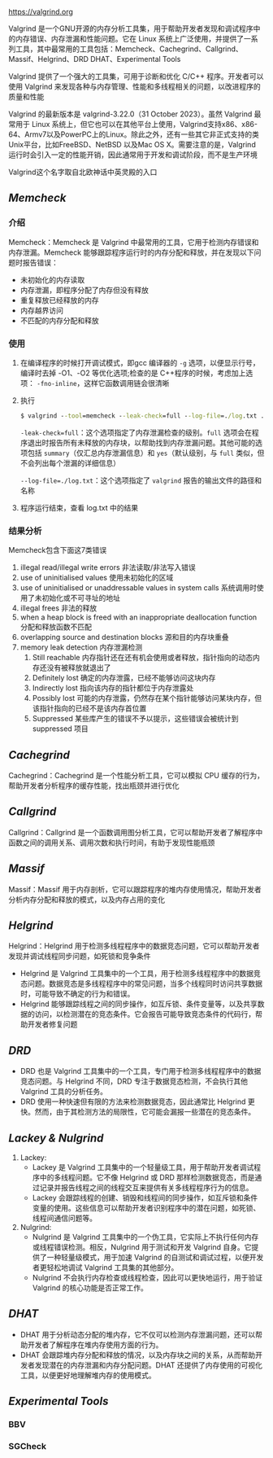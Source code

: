https://valgrind.org

Valgrind 是一个GNU开源的内存分析工具集，用于帮助开发者发现和调试程序中的内存错误、内存泄漏和性能问题。它在 Linux 系统上广泛使用，并提供了一系列工具，其中最常用的工具包括：Memcheck、Cachegrind、Callgrind、Massif、Helgrind、DRD DHAT、Experimental Tools

Valgrind 提供了一个强大的工具集，可用于诊断和优化 C/C++ 程序。开发者可以使用 Valgrind 来发现各种与内存管理、性能和多线程相关的问题，以改进程序的质量和性能

Valgrind 的最新版本是 valgrind-3.22.0（31 October 2023）。虽然 Valgrind 最常用于 Linux 系统上，但它也可以在其他平台上使用，Valgrind支持x86、x86-64、Armv7以及PowerPC上的Linux。除此之外，还有一些其它非正式支持的类Unix平台，比如FreeBSD、NetBSD 以及Mac OS X。需要注意的是，Valgrind 运行时会引入一定的性能开销，因此通常用于开发和调试阶段，而不是生产环境

Valgrind这个名字取自北欧神话中英灵殿的入口

## *Memcheck*

### 介绍

Memcheck：Memcheck 是 Valgrind 中最常用的工具，它用于检测内存错误和内存泄漏。Memcheck 能够跟踪程序运行时的内存分配和释放，并在发现以下问题时报告错误：

* 未初始化的内存读取
* 内存泄漏，即程序分配了内存但没有释放
* 重复释放已经释放的内存
* 内存越界访问
* 不匹配的内存分配和释放

### 使用

1. 在编译程序的时候打开调试模式，即gcc 编译器的 `-g` 选项，以便显示行号，编译时去掉 -O1、-O2 等优化选项;检查的是 C++程序的时候，考虑加上选项： `-fno-inline`，这样它函数调用链会很清晰

2. 执行

   ```cmd
   $ valgrind --tool=memcheck --leak-check=full --log-file=./log.txt ./YourProgram
   ```

   `-leak-check=full`：这个选项指定了内存泄漏检查的级别。`full` 选项会在程序退出时报告所有未释放的内存块，以帮助找到内存泄漏问题。其他可能的选项包括 `summary`（仅汇总内存泄漏信息）和 `yes`（默认级别，与 `full` 类似，但不会列出每个泄漏的详细信息）

   `--log-file=./log.txt`：这个选项指定了 `valgrind` 报告的输出文件的路径和名称

3. 程序运行结束，查看 log.txt 中的结果

### 结果分析

Memcheck包含下面这7类错误

1. illegal read/illegal write errors 非法读取/非法写入错误
2. use of uninitialised values 使用未初始化的区域
3. use of uninitialised or unaddressable values in system calls 系统调用时使用了未初始化或不可寻址的地址
4. illegal frees 非法的释放
5. when a heap block is freed with an inappropriate deallocation function 分配和释放函数不匹配
6. overlapping source and destination blocks 源和目的内存块重叠
7. memory leak detection 内存泄漏检测
   1. Still reachable 内存指针还在还有机会使用或者释放，指针指向的动态内存还没有被释放就退出了
   2. Definitely lost 确定的内存泄露，已经不能够访问这块内存
   3. Indirectly lost 指向该内存的指针都位于内存泄露处
   4. Possibly lost 可能的内存泄露，仍然存在某个指针能够访问某块内存，但该指针指向的已经不是该内存首位置
   5. Suppressed 某些库产生的错误不予以提示，这些错误会被统计到 suppressed 项目

## *Cachegrind*

Cachegrind：Cachegrind 是一个性能分析工具，它可以模拟 CPU 缓存的行为，帮助开发者分析程序的缓存性能，找出瓶颈并进行优化

## *Callgrind*

Callgrind：Callgrind 是一个函数调用图分析工具，它可以帮助开发者了解程序中函数之间的调用关系、调用次数和执行时间，有助于发现性能瓶颈

## *Massif*

Massif：Massif 用于内存剖析，它可以跟踪程序的堆内存使用情况，帮助开发者分析内存分配和释放的模式，以及内存占用的变化

## *Helgrind*

Helgrind：Helgrind 用于检测多线程程序中的数据竞态问题，它可以帮助开发者发现并调试线程同步问题，如死锁和竞争条件

* Helgrind 是 Valgrind 工具集中的一个工具，用于检测多线程程序中的数据竞态问题。数据竞态是多线程程序中的常见问题，当多个线程同时访问共享数据时，可能导致不确定的行为和错误。
* Helgrind 能够跟踪线程之间的同步操作，如互斥锁、条件变量等，以及共享数据的访问，以检测潜在的竞态条件。它会报告可能导致竞态条件的代码行，帮助开发者修复问题

## *DRD*

* DRD 也是 Valgrind 工具集中的一个工具，专门用于检测多线程程序中的数据竞态问题。与 Helgrind 不同，DRD 专注于数据竞态检测，不会执行其他 Valgrind 工具的分析任务。
* DRD 使用一种快速但有限的方法来检测数据竞态，因此通常比 Helgrind 更快。然而，由于其检测方法的局限性，它可能会漏报一些潜在的竞态条件。

## *Lackey & Nulgrind*

1. Lackey:
   * Lackey 是 Valgrind 工具集中的一个轻量级工具，用于帮助开发者调试程序中的多线程问题。它不像 Helgrind 或 DRD 那样检测数据竞态，而是通过记录并报告线程之间的线程交互来提供有关多线程程序行为的信息。
   * Lackey 会跟踪线程的创建、销毁和线程间的同步操作，如互斥锁和条件变量的使用。这些信息可以帮助开发者识别程序中的潜在问题，如死锁、线程间通信问题等。
2. Nulgrind:
   * Nulgrind 是 Valgrind 工具集中的一个伪工具，它实际上不执行任何内存或线程错误检测。相反，Nulgrind 用于测试和开发 Valgrind 自身。它提供了一种轻量级模式，用于加速 Valgrind 的自测试和调试过程，以便开发者更轻松地调试 Valgrind 工具集的其他部分。
   * Nulgrind 不会执行内存检查或线程检查，因此可以更快地运行，用于验证 Valgrind 的核心功能是否正常工作。

## *DHAT*

* DHAT 用于分析动态分配的堆内存，它不仅可以检测内存泄漏问题，还可以帮助开发者了解程序在堆内存使用方面的行为。
* DHAT 会跟踪堆内存分配和释放的情况，以及内存块之间的关系，从而帮助开发者发现潜在的内存泄漏和内存分配问题。DHAT 还提供了内存使用的可视化工具，以便更好地理解堆内存的使用模式。

## *Experimental Tools*

### BBV

### SGCheck

